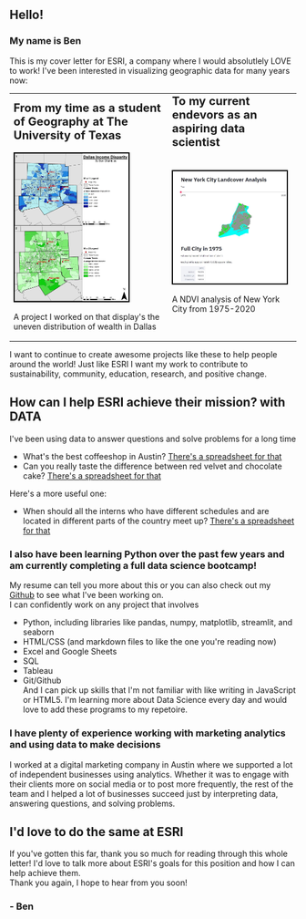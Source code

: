 ## Hello!

### My name is Ben    
This is my cover letter for ESRI, a company where I would absolutlely LOVE to work!
I've been interested in visualizing geographic data for many years now:
<table border="0">
 <tr>
    <td><b style="font-size:20px">From my time as a student of Geography at The University of Texas</b></td>
    <td><b style="font-size:20px">To my current endevors as an aspiring data scientist</b></td>
 </tr>
 <tr>
    <td><img style='border:2px solid #000000' src="images/geo_project1.jpg" width="200"><p>A project I worked on that display's the uneven distribution of wealth in Dallas</p> </td>
    <td><img style='border:2px solid #000000' src="images/geo_project2.JPG" width="200"> <p>A NDVI analysis of New York City from 1975-2020</p></td>
 </tr>
</table>    
       
I want to continue to create awesome projects like these to help people around the world! Just like ESRI I want my work to contribute to sustainability, community, education, research, and positive change.

## How can I help ESRI achieve their mission? with DATA 
I've been using data to answer questions and solve problems for a long time

- What's the best coffeeshop in Austin? [There's a spreadsheet for that](https://docs.google.com/spreadsheets/d/1ej90jWdd38xZb2M440tFu2RBhw0qJF92Jl6uLJeZU5A/edit?usp=sharing)
- Can you really taste the difference between red velvet and chocolate cake? [There's a spreadsheet for that](https://docs.google.com/spreadsheets/d/1-mqfiPSJpwAZFdIneJR1HSIZY6rC7ZfcZa_cJdHnmg0/edit?usp=sharing)

Here's a more useful one:  
- When should all the interns who have different schedules and are located in different parts of the country meet up? [There's a spreadsheet for that](https://docs.google.com/spreadsheets/d/1cYUTfm4D-B3j6mDdcGZA84LX3IJzBRVbM7zbRk5V8Xo/edit?usp=sharing)

### I also have been learning Python over the past few years and am currently completing a full data science bootcamp!
My resume can tell you more about this or you can also check out my [Github](https://github.com/Bench-amblee?tab=repositories) to see what I've been working on.  
I can confidently work on any project that involves
- Python, including libraries like pandas, numpy, matplotlib, streamlit, and seaborn
- HTML/CSS (and markdown files to like the one you're reading now)
- Excel and Google Sheets
- SQL
- Tableau
- Git/Github  
And I can pick up skills that I'm not familiar with like writing in JavaScript or HTML5. I'm learning more about Data Science every day and would love to add these programs to my repetoire.

### I have plenty of experience working with marketing analytics and using data to make decisions
I worked at a digital marketing company in Austin where we supported a lot of independent businesses using analytics.
Whether it was to engage with their clients more on social media or to post more frequently, the rest of the team and I helped a lot of businesses succeed just by interpreting data, answering questions, and solving problems. 
## I'd love to do the same at ESRI
If you've gotten this far, thank you so much for reading through this whole letter! I'd love to talk more about ESRI's goals for this position and how I can help achieve them.      
Thank you again, I hope to hear from you soon!  
### - Ben 
